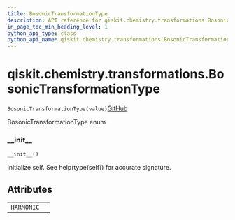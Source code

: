 ```yaml
---
title: BosonicTransformationType
description: API reference for qiskit.chemistry.transformations.BosonicTransformationType
in_page_toc_min_heading_level: 1
python_api_type: class
python_api_name: qiskit.chemistry.transformations.BosonicTransformationType
---
```


<span id="qiskit-chemistry-transformations-bosonictransformationtype" />

# qiskit.chemistry.transformations.BosonicTransformationType

<span id="qiskit.chemistry.transformations.BosonicTransformationType" />

`BosonicTransformationType(value)`[GitHub](https://github.com/qiskit-community/qiskit-aqua/tree/stable/0.8/qiskit/chemistry/transformations/bosonic_transformation.py "view source code")

BosonicTransformationType enum

### \_\_init\_\_

<span id="qiskit.chemistry.transformations.BosonicTransformationType.__init__" />

`__init__()`

Initialize self. See help(type(self)) for accurate signature.

## Attributes

|            |   |
| ---------- | - |
| `HARMONIC` |   |

